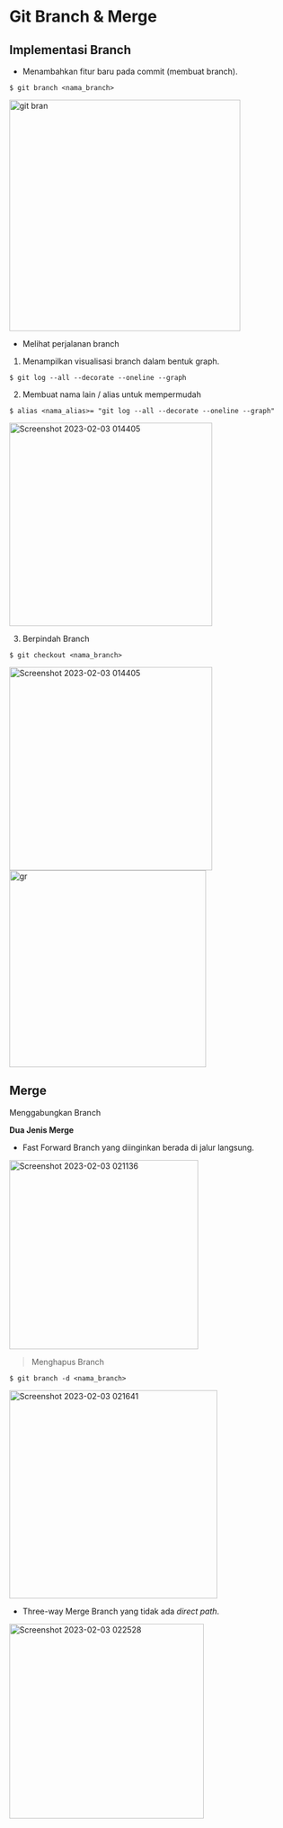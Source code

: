 # Git Branch & Merge
## Implementasi Branch
- Menambahkan fitur baru pada commit (membuat branch).
~~~
$ git branch <nama_branch>
~~~

<img width="411" alt="git bran" src="https://user-images.githubusercontent.com/123937217/216416653-08bfeb3f-f6fd-48ce-810a-e160b8eadd66.png">

- Melihat perjalanan branch
1. Menampilkan visualisasi branch dalam bentuk graph.
~~~
$ git log --all --decorate --oneline --graph
~~~

2. Membuat nama lain / alias untuk mempermudah

~~~
$ alias <nama_alias>= "git log --all --decorate --oneline --graph"
~~~

<img width="361" alt="Screenshot 2023-02-03 014405" src="https://user-images.githubusercontent.com/123937217/216419515-606f5658-f8e6-420a-86fe-8c649100dec4.png">

3. Berpindah Branch

~~~
$ git checkout <nama_branch>
~~~

<img width="361" alt="Screenshot 2023-02-03 014405" src="https://user-images.githubusercontent.com/123937217/216422077-602d088b-b137-42e3-a443-fe93ee8758bc.png">

<img width="350" alt="gr" src="https://user-images.githubusercontent.com/123937217/216422507-ca87a97a-6326-4af1-a7ca-ead09e596eb6.png">

## Merge
Menggabungkan Branch

**Dua Jenis Merge**

- Fast Forward
Branch yang diinginkan berada di jalur langsung. 

<img width="336" alt="Screenshot 2023-02-03 021136" src="https://user-images.githubusercontent.com/123937217/216425667-7a37d1a3-4305-4faf-9e74-ed5dba433403.png">

> Menghapus Branch

~~~
$ git branch -d <nama_branch>
~~~

<img width="370" alt="Screenshot 2023-02-03 021641" src="https://user-images.githubusercontent.com/123937217/216427179-d0569d0b-8388-428a-9d86-b2150ce9c397.png">

- Three-way Merge
Branch yang tidak ada *direct path*.

<img width="346" alt="Screenshot 2023-02-03 022528" src="https://user-images.githubusercontent.com/123937217/216429145-0cb5b0ed-e0e1-433c-ae46-2e8c51b0b565.png">
